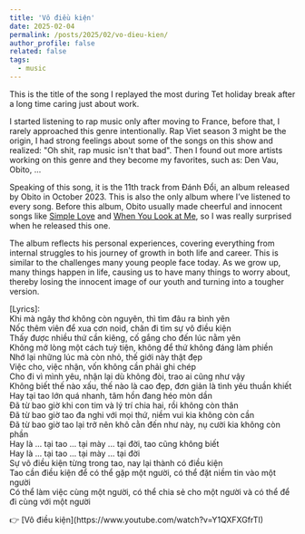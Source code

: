 ```yaml
---
title: 'Vô điều kiện'
date: 2025-02-04
permalink: /posts/2025/02/vo-dieu-kien/
author_profile: false
related: false
tags:
  - music
---
```

This is the title of the song I replayed the most during Tet holiday break after a long time caring just about work.

I started listening to rap music only after moving to France, before that, I rarely approached this genre intentionally. Rap Viet season 3 might be the origin, I had strong feelings about some of the songs on this show and realized: "Oh shit, rap music isn't that bad". Then I found out more artists working on this genre and they become my favorites, such as: Den Vau, Obito, ...

Speaking of this song, it is the 11th track from Đánh Đổi, an album released by Obito in October 2023. This is also the only album where I’ve listened to every song. Before this album, Obito usually made cheerful and innocent songs like [Simple Love](https://www.youtube.com/watch?v=lUrmyU1cnxU) and [When You Look at Me](https://www.youtube.com/watch?v=OLvNRLAHKTQ), so I was really surprised when he released this one.

The album reflects his personal experiences, covering everything from internal struggles to his journey of growth in both life and career. This is similar to the challenges many young people face today. As we grow up, many things happen in life, causing us to have many things to worry about, thereby losing the innocent image of our youth and turning into a tougher version.
<p>
[Lyrics]:<br>
Khi mà ngây thơ không còn nguyên, thì tìm đâu ra bình yên<br>
Nốc thêm viên để xua cơn noid, chân đi tìm sự vô điều kiện<br>
Thấy được nhiều thứ cần kiêng, cố gắng cho đến lúc nằm yên<br>
Không mở lòng một cách tuỳ tiện, không để thứ không đáng làm phiền<br>
Nhớ lại những lúc mà còn nhỏ, thế giới này thật đẹp<br>
Việc cho, việc nhận, vốn không cần phải ghi chép<br>
Cho đi vì mình yêu, nhận lại dù không đòi, trao ai cũng như vậy<br>
Không biết thế nào xấu, thế nào là cao đẹp, đơn giản là tình yêu thuần khiết<br>
Hay tại tao lớn quá nhanh, tâm hồn đang héo mòn dần<br>
Đã từ bao giờ khi con tim và lý trí chia hai, rồi không còn thân<br>
Đã từ bao giờ tao đa nghi với mọi thứ, niềm vui kia không còn cần<br>
Đã từ bao giờ tao lại trở nên khô cằn đến như này, nụ cười kia không còn phần<br>
Hay là ... tại tao ... tại mày ... tại đời, tao cũng không biết<br>
Hay là ... tại tao ... tại mày ... tại đời<br>
Sự vô điều kiện từng trong tao, nay lại thành có điều kiện<br>
Tao cần điều kiện để có thể gặp một người, có thể đặt niềm tin vào một người<br>
Có thể làm việc cùng một người, có thể chia sẻ cho một người và có thể để đi cùng với một người<br>
</p>
👉 [Vô điều kiện](https://www.youtube.com/watch?v=Y1QXFXGfrTI)